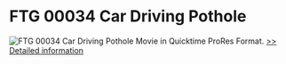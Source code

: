 # FTG 00034 Car Driving Pothole
![FTG 00034 Car Driving Pothole](https://mycommerce.akamaized.net/api/pimages/P300617875/BIG/300617875.JPG)
Movie in Quicktime ProRes Format.
[>> Detailed information](https://secure.shareit.com/shareit/product.html?productid=300617875&affiliateid=200057808)